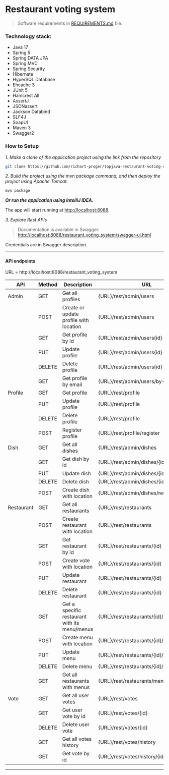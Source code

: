 # Restaurant voting system #
>
> Software requirements in <a href="REQUIREMENTS.md">REQUIREMENTS.md</a> file.

### Technology stack:
* Java 17
* Spring 5
* Spring DATA JPA
* Spring MVC
* Spring Security
* Hibernate
* HyperSQL Database
* Ehcache 3
* JUnit 5
* Hamcrest All
* AssertJ
* JSONassert
* Jackson Databind
* SLF4J
* SoapUI
* Maven 3
* Swagger2


### How to Setup

*1. Make a clone of the application project using the link from the repository*

```bash
git clone https://github.com/richart-proger/topjava-restaurant-voting-system
```

*2. Build the project using the mvn package command, and then deploy the project using Apache Tomcat.*

```bash
mvn package
```
***Or run the application using IntelliJ IDEA.***

The app will start running at <http://localhost:8088>.

*3. Explore Rest APIs*

>Documentation is available in Swagger: <http://localhost:8088/restaurant_voting_system/swagger-ui.html> 

Credentials are in Swagger description.
____
#### API endpoints
URL = http://localhost:8088/restaurant_voting_system

| API        | Method | Description                                    | URL                                       | User           |
|------------|--------|------------------------------------------------|-------------------------------------------|----------------|
| Admin      | GET    | Get all profiles                               | {URL}/rest/admin/users                    | Admin          |
|            | POST   | Create or update profile with location         | {URL}/rest/admin/users                    | Admin          |
|            | GET    | Get profile by id                              | {URL}/rest/admin/users{id}                | Admin          |
|            | PUT    | Update profile                                 | {URL}/rest/admin/users{id}                | Admin          |
|            | DELETE | Delete profile                                 | {URL}/rest/admin/users{id}                | Admin          |
|            | GET    | Get profile by email                           | {URL}/rest/admin/users/by-email           | Admin          |
| Profile    | GET    | Get profile                                    | {URL}/rest/profile                        | Authorized     |
|            | PUT    | Update profile                                 | {URL}/rest/profile                        | Authorized     |
|            | DELETE | Delete profile                                 | {URL}/rest/profile                        | Authorized     |
|            | POST   | Register profile                               | {URL}/rest/profile/register               | Unauthorized   |
| Dish       | GET    | Get all dishes                                 | {URL}/rest/admin/dishes                   | Admin          |
|            | GET    | Get dish by id                                 | {URL}/rest/admin/dishes/{id}              | Admin          |
|            | PUT    | Update dish                                    | {URL}/rest/admin/dishes/{id}              | Admin          |
|            | DELETE | Delete dish                                    | {URL}/rest/admin/dishes/{id}              | Admin          |
|            | POST   | Create dish with location                      | {URL}/rest/admin/dishes/restaurants/{id}  | Admin          |
| Restaurant | GET    | Get all restaurants                            | {URL}/rest/restaurants                    | Everyone       |
|            | POST   | Create restaurant with location                | {URL}/rest/restaurants                    | Admin          |
|            | GET    | Get restaurant by id                           | {URL}/rest/restaurants/{id}               | Authorized     |
|            | POST   | Create vote with location                      | {URL}/rest/restaurants/{id}               | Authorized     |
|            | PUT    | Update restaurant                              | {URL}/rest/restaurants/{id}               | Admin          |
|            | DELETE | Delete restaurant                              | {URL}/rest/restaurants/{id}               | Admin          |
|            | GET    | Get a specific restaurant with its menu/menus  | {URL}/rest/restaurants/{id}/menu          | Authorized     |
|            | POST   | Create menu with location                      | {URL}/rest/restaurants/{id}/menu          | Admin          |
|            | PUT    | Update menu                                    | {URL}/rest/restaurants/{id}/menu          | Admin          |
|            | DELETE | Delete menu                                    | {URL}/rest/restaurants/{id}/menu          | Admin          |
|            | GET    | Get all restaurants with menus                 | {URL}/rest/restaurants/menus              | Everyone       |
| Vote       | GET    | Get all user votes                             | {URL}/rest/votes                          | Authorized     |
|            | GET    | Get user vote by id                            | {URL}/rest/votes/{id}                     | Authorized     |
|            | DELETE | Delete user vote                               | {URL}/rest/votes/{id}                     | Authorized     |
|            | GET    | Get all votes history                          | {URL}/rest/votes/history                  | Admin          |
|            | GET    | Get vote by id                                 | {URL}/rest/votes/history/{id}             | Admin          |
---